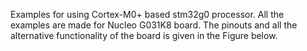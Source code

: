 Examples for using Cortex-M0+ based stm32g0 processor. All the examples are made for Nucleo G031K8 board. The pinouts and all the alternative functionality of the board is given in the Figure below.


